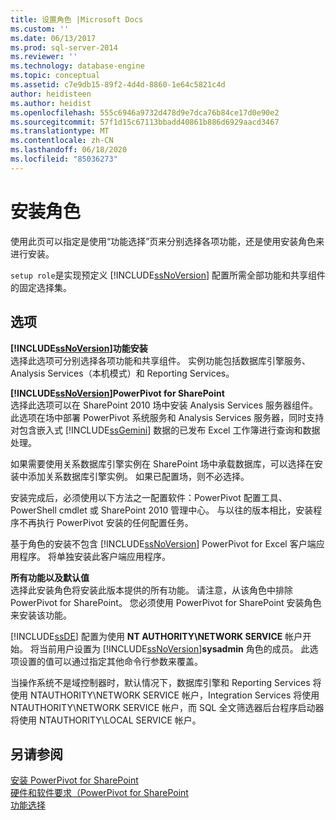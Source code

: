 ```yaml
---
title: 设置角色 |Microsoft Docs
ms.custom: ''
ms.date: 06/13/2017
ms.prod: sql-server-2014
ms.reviewer: ''
ms.technology: database-engine
ms.topic: conceptual
ms.assetid: c7e9db15-89f2-4d4d-8860-1e64c5821c4d
author: heidisteen
ms.author: heidist
ms.openlocfilehash: 555c6946a9732d478d9e7dca76b84ce17d0e90e2
ms.sourcegitcommit: 57f1d15c67113bbadd40861b886d6929aacd3467
ms.translationtype: MT
ms.contentlocale: zh-CN
ms.lasthandoff: 06/18/2020
ms.locfileid: "85036273"
---
```

# <a name="setup-role"></a>安装角色
  使用此页可以指定是使用“功能选择”页来分别选择各项功能，还是使用安装角色来进行安装。  
  
 `setup role`是实现预定义 [!INCLUDE[ssNoVersion](../../includes/ssnoversion-md.md)] 配置所需全部功能和共享组件的固定选择集。  
  
## <a name="options"></a>选项  
 **[!INCLUDE[ssNoVersion](../../includes/ssnoversion-md.md)]功能安装**  
 选择此选项可分别选择各项功能和共享组件。 实例功能包括数据库引擎服务、Analysis Services（本机模式）和 Reporting Services。  
  
 **[!INCLUDE[ssNoVersion](../../includes/ssnoversion-md.md)]PowerPivot for SharePoint**  
 选择此选项可以在 SharePoint 2010 场中安装 Analysis Services 服务器组件。 此选项在场中部署 PowerPivot 系统服务和 Analysis Services 服务器，同时支持对包含嵌入式 [!INCLUDE[ssGemini](../../includes/ssgemini-md.md)] 数据的已发布 Excel 工作簿进行查询和数据处理。  
  
 如果需要使用关系数据库引擎实例在 SharePoint 场中承载数据库，可以选择在安装中添加关系数据库引擎实例。 如果已配置场，则不必选择。  
  
 安装完成后，必须使用以下方法之一配置软件：PowerPivot 配置工具、PowerShell cmdlet 或 SharePoint 2010 管理中心。 与以往的版本相比，安装程序不再执行 PowerPivot 安装的任何配置任务。  
  
 基于角色的安装不包含 [!INCLUDE[ssNoVersion](../../includes/ssnoversion-md.md)] PowerPivot for Excel 客户端应用程序。 将单独安装此客户端应用程序。  
  
 **所有功能以及默认值**  
 选择此安装角色将安装此版本提供的所有功能。 请注意，从该角色中排除 PowerPivot for SharePoint。 您必须使用 PowerPivot for SharePoint 安装角色来安装该功能。  
  
 [!INCLUDE[ssDE](../../includes/ssde-md.md)] 配置为使用 **NT AUTHORITY\NETWORK SERVICE** 帐户开始。 将当前用户设置为 [!INCLUDE[ssNoVersion](../../includes/ssnoversion-md.md)]**sysadmin** 角色的成员。 此选项设置的值可以通过指定其他命令行参数来覆盖。  
  
 当操作系统不是域控制器时，默认情况下，数据库引擎和 Reporting Services 将使用 NTAUTHORITY\NETWORK SERVICE 帐户，Integration Services 将使用 NTAUTHORITY\NETWORK SERVICE 帐户，而 SQL 全文筛选器后台程序启动器将使用 NTAUTHORITY\LOCAL SERVICE 帐户。  
  
## <a name="see-also"></a>另请参阅  
 [安装 PowerPivot for SharePoint](https://go.microsoft.com/fwlink/?LinkId=206906)   
 [硬件和软件要求（PowerPivot for SharePoint](https://go.microsoft.com/fwlink/?LinkId=216823)   
 [功能选择](../../../2014/sql-server/install/feature-selection.md)  
  
  

